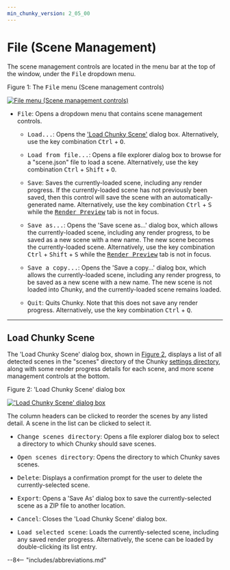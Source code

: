 ```yaml
---
min_chunky_version: 2_05_00
---
```


# File (Scene Management)

The scene management controls are located in the menu bar at the top of the window, under the <samp>File</samp> dropdown menu.

<div class="figure" id="figure-1">
  <p class="figure">Figure 1: The <samp>File</samp> menu (Scene management controls)</p>
  <div class="figureimgcontainer">
    <a href="../../../../../img/reference/user_interface/chunky/menu_bar/file/file_menu.png">
      <img class="figure" src="../../../../../img/reference/user_interface/chunky/menu_bar/file/file_menu.png" alt="File menu (Scene management controls)">
    </a>
  </div>
</div>

- <samp>File</samp>: Opens a dropdown menu that contains scene management controls.

    - <samp>Load...</samp>: Opens the ['Load Chunky Scene'](#load-chunky-scene) dialog box. Alternatively, use the key combination <kbd>Ctrl</kbd> + <kbd>O</kbd>.

    - <samp>Load from file...</samp>: Opens a file explorer dialog box to browse for a "scene.json" file to load a scene. Alternatively, use the key combination <kbd>Ctrl</kbd> + <kbd>Shift</kbd> + <kbd>O</kbd>.

    - <samp>Save</samp>: Saves the currently-loaded scene, including any render progress. If the currently-loaded scene has not previously been saved, then this control will save the scene with an automatically-generated name. Alternatively, use the key combination <kbd>Ctrl</kbd> + <kbd>S</kbd> while the [<samp>Render Preview</samp>](../../render_preview) tab is not in focus.

    - <samp>Save as...</samp>: Opens the 'Save scene as...' dialog box, which allows the currently-loaded scene, including any render progress, to be saved as a new scene with a new name. The new scene becomes the currently-loaded scene. Alternatively, use the key combination <kbd>Ctrl</kbd> + <kbd>Shift</kbd> + <kbd>S</kbd> while the [<samp>Render Preview</samp>](../../render_preview) tab is not in focus.

    - <samp>Save a copy...</samp>: Opens the 'Save a copy...' dialog box, which allows the currently-loaded scene, including any render progress, to be saved as a new scene with a new name. The new scene is not loaded into Chunky, and the currently-loaded scene remains loaded.

    - <samp>Quit</samp>: Quits Chunky. Note that this does not save any render progress. Alternatively, use the key combination <kbd>Ctrl</kbd> + <kbd>Q</kbd>.

---

## Load Chunky Scene

The 'Load Chunky Scene' dialog box, shown in [Figure 2](#figure-2), displays a list of all detected scenes in the "scenes" directory of the Chunky [settings directory](../../../chunky_launcher/chunky_launcher_gui#advanced-settings), along with some render progress details for each scene, and more scene management controls at the bottom.

<div class="figure" id="figure-2">
  <p class="figure">Figure 2: 'Load Chunky Scene' dialog box</p>
  <div class="figureimgcontainer">
    <a href="../../../../../img/reference/user_interface/chunky/menu_bar/file/load_chunky_scene_dialog_box.png">
      <img class="figure" src="../../../../../img/reference/user_interface/chunky/menu_bar/file/load_chunky_scene_dialog_box.png" alt="'Load Chunky Scene' dialog box">
    </a>
  </div>
</div>

The column headers can be clicked to reorder the scenes by any listed detail. A scene in the list can be clicked to select it.

- <samp>Change scenes directory</samp>: Opens a file explorer dialog box to select a directory to which Chunky should save scenes.

- <samp>Open scenes directory</samp>: Opens the directory to which Chunky saves scenes.

- <samp>Delete</samp>: Displays a confirmation prompt for the user to delete the currently-selected scene.

- <samp>Export</samp>: Opens a 'Save As' dialog box to save the currently-selected scene as a ZIP file to another location.

- <samp>Cancel</samp>: Closes the 'Load Chunky Scene' dialog box.

- <samp>Load selected scene</samp>: Loads the currently-selected scene, including any saved render progress. Alternatively, the scene can be loaded by double-clicking its list entry.

--8<-- "includes/abbreviations.md"
